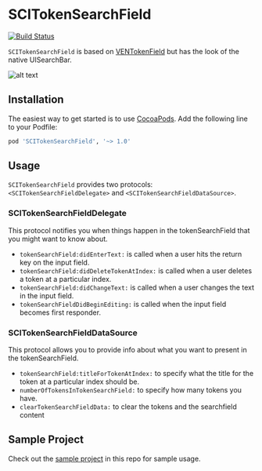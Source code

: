 SCITokenSearchField
=============
[![Build Status](https://travis-ci.org/scireum/SCITokenSearchField.svg?branch=master)](https://travis-ci.org/scireum/SCITokenSearchField)

```SCITokenSearchField``` is based on [VENTokenField](https://github.com/venmo/VENTokenField) but has the look of the native UISearchBar.

![alt text](SCITokenSearchField.gif "SCITokenSearchField demo")

Installation
------------
The easiest way to get started is to use [CocoaPods](http://cocoapods.org/). Add the following line to your Podfile:

```ruby
pod 'SCITokenSearchField', '~> 1.0'
```

Usage
-----
```SCITokenSearchField``` provides two protocols: ```<SCITokenSearchFieldDelegate>``` and ```<SCITokenSearchFieldDataSource>```.

### SCITokenSearchFieldDelegate
This protocol notifies you when things happen in the tokenSearchField that you might want to know about.

* ```tokenSearchField:didEnterText:``` is called when a user hits the return key on the input field.
* ```tokenSearchField:didDeleteTokenAtIndex:``` is called when a user deletes a token at a particular index.
* ```tokenSearchField:didChangeText:``` is called when a user changes the text in the input field.
* ```tokenSearchFieldDidBeginEditing:``` is called when the input field becomes first responder.

### SCITokenSearchFieldDataSource
This protocol allows you to provide info about what you want to present in the tokenSearchField.

* ```tokenSearchField:titleForTokenAtIndex:``` to specify what the title for the token at a particular index should be.
* ```numberOfTokensInTokenSearchField:``` to specify how many tokens you have.
* ```clearTokenSearchFieldData:``` to clear the tokens and the searchfield content

Sample Project
--------------
Check out the [sample project](https://github.com/scireum/SCITokenSearchField) in this repo for sample usage.